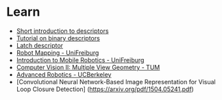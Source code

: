 Learn
======================

* [Short introduction to descriptors](https://gilscvblog.com/2013/08/18/a-short-introduction-to-descriptors/)
* [Tutorial on binary descriptors](https://gilscvblog.com/2013/08/26/tutorial-on-binary-descriptors-part-1/)
* [Latch descriptor](https://gilscvblog.com/2015/11/07/performance-evaluation-of-binary-descriptor-introducing-the-latch-descriptor)
* [Robot Mapping - UniFreiburg](http://ais.informatik.uni-freiburg.de/teaching/ws15/mapping/)
* [Introduction to Mobile Robotics - UniFreiburg](http://ais.informatik.uni-freiburg.de/teaching/ss16/robotics/)
* [Computer Vision II: Multiple View Geometry  - TUM](http://vision.in.tum.de/teaching/ss2016/mvg2016)
* [Advanced Robotics - UCBerkeley](http://www.cs.berkeley.edu/~pabbeel/)
* [Convolutional Neural Network-Based Image Representation for Visual Loop Closure Detection] (https://arxiv.org/pdf/1504.05241.pdf)
